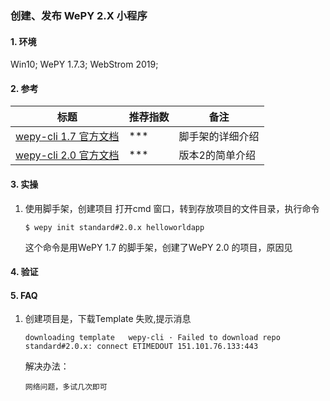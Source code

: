### 创建、发布 WePY 2.X 小程序

#### 1. 环境

Win10; WePY 1.7.3; WebStrom 2019;

#### 2. 参考

标题 | 推荐指数 | 备注   
---- | --------|-----
[wepy-cli 1.7 官方文档](https://wepyjs.github.io/wepy-docs/1.x/#/./doc.cli) | *** | 脚手架的详细介绍 
[wepy-cli 2.0 官方文档](https://wepyjs.github.io/wepy-docs/2.x/#/base/getstart) | *** | 版本2的简单介绍 


#### 3. 实操

1. 使用脚手架，创建项目
   打开cmd 窗口，转到存放项目的文件目录，执行命令 
   ```
   $ wepy init standard#2.0.x helloworldapp
   ```
   这个命令是用WePY 1.7 的脚手架，创建了WePY 2.0 的项目，原因见
   
   


#### 4. 验证


#### 5. FAQ
1. 创建项目是，下载Template 失败,提示消息
   ```
   downloading template   wepy-cli · Failed to download repo standard#2.0.x: connect ETIMEDOUT 151.101.76.133:443
   ```
   
   解决办法：
   ```
   网络问题，多试几次即可
   ```
   

